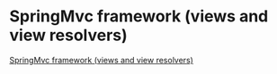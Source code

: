 # SpringMvc framework (views and view resolvers)
[SpringMvc framework (views and view resolvers)](https://aiwithcloud.com/2022/09/19/springmvc_framework_views_and_view_resolvers/)